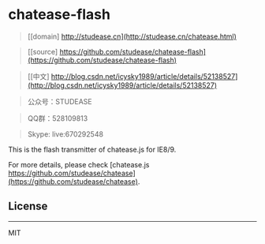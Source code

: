 ﻿# chatease-flash

> [[domain] http://studease.cn](http://studease.cn/chatease.html)

> [[source] https://github.com/studease/chatease-flash](https://github.com/studease/chatease-flash)

> [[中文] http://blog.csdn.net/icysky1989/article/details/52138527](http://blog.csdn.net/icysky1989/article/details/52138527)

> 公众号：STUDEASE

> QQ群：528109813

> Skype: live:670292548

This is the flash transmitter of chatease.js for IE8/9.

For more details, please check [chatease.js https://github.com/studease/chatease](https://github.com/studease/chatease).


## License
----------

MIT
